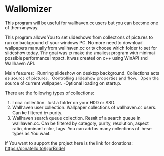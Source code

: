 # Wallomizer

This program will be useful for wallhaven.cc users but you can become one of them anyway.

This program allows You to set slideshows from collections of pictures to run on background of your windows PC.
No more need to download wallpapers manually from wallhaven.cc or to choose which folder to set for slideshow today.
The goal was to make the smallest program with minimal possible performance impact.
It was created on c++ using WinAPI and Wallhaven API.

Main features:
-Running slideshow on desktop background. Collections acts as source of pictures.
-Controlling slideshow properties and flow.
-Open the source of current wallpaper.
-Optional loading on startup.

There are the following types of collections:
1. Local collection.
Just a folder on your HDD or SSD.
2. Wallhaven user collection.
Wallpaper collections of wallhaven.cc users. Can be filtered by purity.
3. Wallhaven search queue collection.
Result of a search queue in wallhaven.cc. Can be filtered by category, purity, resolution, aspect ratio, dominant color, tags.
You can add as many collections of these types as You want.

If You want to support the project here is the link for donations:
https://donatello.to/IgorBridel
